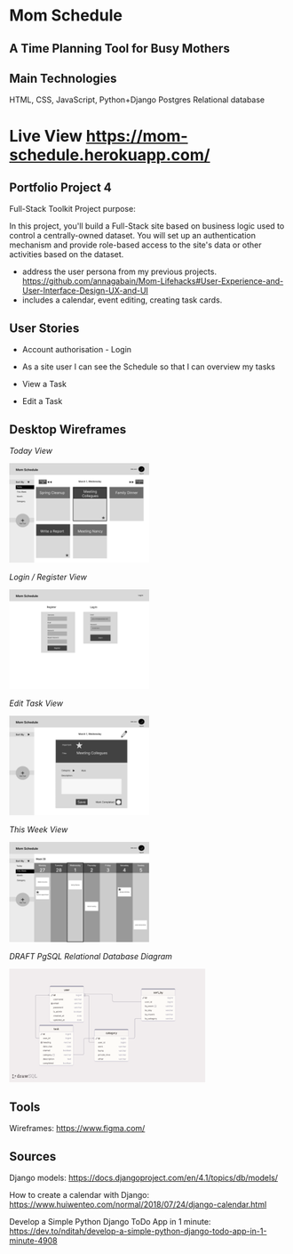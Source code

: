 # Mom Schedule
## A Time Planning Tool for Busy Mothers

## Main Technologies
HTML, CSS, JavaScript, Python+Django
Postgres Relational database 

# Live View https://mom-schedule.herokuapp.com/

## Portfolio Project 4

Full-Stack Toolkit
Project purpose:

In this project, you'll build a Full-Stack site based on business logic used to control a centrally-owned dataset. You will set up an authentication mechanism and provide role-based access to the site's data or other activities based on the dataset.

- address the user persona from my previous projects. https://github.com/annagabain/Mom-Lifehacks#User-Experience-and-User-Interface-Design-UX-and-UI
- includes a calendar, event editing, creating task cards.


## User Stories

- Account authorisation - Login

- As a site user I can see the Schedule so that I can overview my tasks

- View a Task

- Edit a Task

## Desktop Wireframes

*Today View*

<img width="50%" alt="wireframe" src="wireframes/mom-schedule-wireframe-desktop-today-view.png"> 

*Login / Register View*

<img width="50%" alt="wireframe" src="wireframes/mom-schedule-wireframe-desktop-register-login-view.png"> 

*Edit Task View*

<img width="50%" alt="wireframe" src="wireframes/mom-schedule-wireframe-desktop-task-edit.png"> 

*This Week View*

<img width="50%" alt="wireframe" src="wireframes/mom-schedule-wireframe-desktop-week-view.png">

*DRAFT PgSQL Relational Database Diagram*

<img width="70%" alt="wireframe" src="wireframes/drawSQL-mom-schedule-database-diagram-export-2023-01-31-1.png">

## Tools

Wireframes: https://www.figma.com/

## Sources

Django models: https://docs.djangoproject.com/en/4.1/topics/db/models/

How to create a calendar with Django:  https://www.huiwenteo.com/normal/2018/07/24/django-calendar.html

Develop a Simple Python Django ToDo App in 1 minute: https://dev.to/nditah/develop-a-simple-python-django-todo-app-in-1-minute-4908


